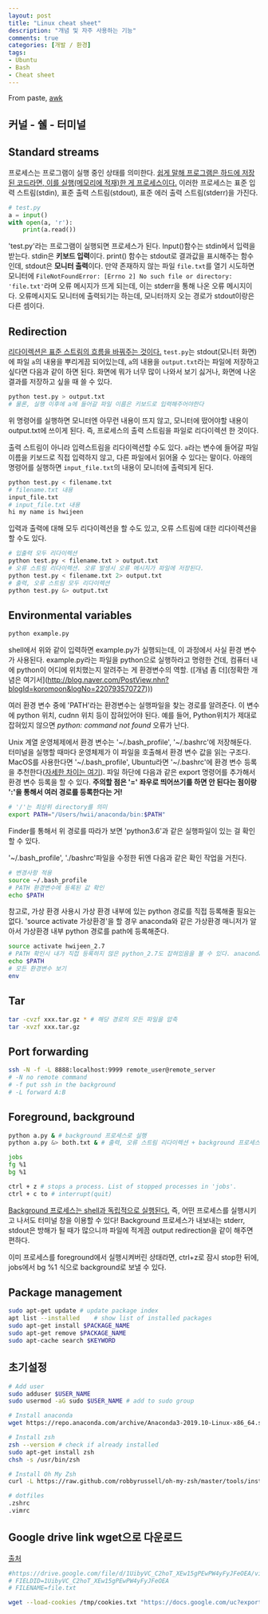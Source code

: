 ```yaml
---
layout: post
title: "Linux cheat sheet"
description: "개념 및 자주 사용하는 기능"
comments: true
categories: [개발 / 환경]
tags:
- Ubuntu
- Bash
- Cheat sheet
---
```


From paste, [awk](http://www.incodom.kr/Linux/기본명령어/awk)

## 커널 - 쉘 - 터미널



## Standard streams

프로세스는 프로그램이 실행 중인 상태를 의미한다. [쉽게 말해 프로그램은 하드에 저장된 코드라면, 이를 실행(메모리에 적재)한 게 프로세스이다.](http://bowbowbow.tistory.com/16) 이러한 프로세스는 표준 입력 스트림(stdin), 표준 출력 스트림(stdout), 표준 에러 출력 스트림(stderr)을 가진다.

```python
# test.py
a = input()
with open(a, 'r'):
    print(a.read())
```

'test.py'라는 프로그램이 실행되면 프로세스가 된다. Input()함수는 stdin에서 입력을 받는다. stdin은 **키보드 입력**이다. print() 함수는 stdout로 결과값을 표시해주는 함수인데, stdout은 **모니터 출력**이다. 만약 존재하지 않는 파일 `file.txt`를 열기 시도하면 모니터에 `FileNotFoundError: [Errno 2] No such file or directory: 'file.txt'`라며 오류 메시지가 뜨게 되는데, 이는 stderr을 통해 나온 오류 메시지이다. 오류메시지도 모니터에 출력되기는 하는데, 모니터까지 오는 경로가 stdout이랑은 다른 셈이다.



## Redirection

[리다이렉션은 표준 스트림의 흐름을 바꿔주는 것이다.]((https://jdm.kr/blog/74)) `test.py`는 stdout(모니터 화면)에 파일 `a`의 내용을 뿌리게끔 되어있는데, `a`의 내용을 `output.txt`라는 파일에 저장하고 싶다면 다음과 같이 하면 된다. 화면에 뭐가 너무 많이 나와서 보기 싫거나, 화면에 나온 결과를 저장하고 싶을 때 쓸 수 있다.

```bash
python test.py > output.txt
# 물론, 실행 이후에 a에 들어갈 파일 이름은 키보드로 입력해주어야한다
```

위 명령어를 실행하면 모니터엔 아무런 내용이 뜨지 않고, 모니터에 떴어야할 내용이 output.txt에 쓰이게 된다. 즉, 프로세스의 출력 스트림을 파일로 리다이렉션 한 것이다.

출력 스트림이 아니라 입력스트림을 리다이렉션할 수도 있다. `a`라는 변수에 들어갈 파일 이름을 키보드로 직접 입력하지 않고, 다른 파일에서 읽어올 수 있다는 말이다. 아래의 명령어를 실행하면 `input_file.txt`의 내용이 모니터에 출력되게 된다.

```bash
python test.py < filename.txt
# filename.txt 내용
input_file.txt
# input_file.txt 내용
hi my name is hwijeen
```

입력과 출력에 대해 모두 리다이렉션을 할 수도 있고, 오류 스트림에 대한 리다이렉션을 할 수도 있다.

```bash
# 입출력 모두 리다이렉션
python test.py < filename.txt > output.txt
# 오류 스트림 리다이렉션. 오류 발생시 오류 메시지가 파일에 저장된다.
python test.py < filename.txt 2> output.txt
# 출력, 오류 스트림 모두 리다이렉션
python test.py &> output.txt
```



## Environmental variables

```bash
python example.py
```

shell에서 위와 같이 입력하면 example.py가 실행되는데, 이 과정에서 사실 환경 변수가 사용된다. example.py라는 파일을 python으로 실행하라고 명령한 건데, 컴퓨터 내에 python이 어디에 위치했는지 알려주는 게 환경변수의 역할. ([개념 좀 더](정확한 개념은 여기서](http://blog.naver.com/PostView.nhn?blogId=koromoon&logNo=220793570727)))

여러 환경 변수 중에 'PATH'라는 환경변수는 실행파일을 찾는 경로를 알려준다. 이 변수에 python 위치, cudnn 위치 등이 잡혀있어야 된다. 예를 들어, Python위치가 제대로 잡혀있지 않으면 *python: command not found* 오류가 난다.

Unix 계열 운영체제에서 환경 변수는 '~/.bash_profile', '~/.bashrc'에 저장해둔다. 터미널을 실행할 때마다 운영체제가 이 파일을 호출해서 환경 변수 값을 읽는 구조다. MacOS를 사용한다면 '~/.bash_profile', Ubuntu라면 '~/.bashrc'에 환경 변수 등록을 추천한다([자세한 차이는 여기](http://uroa.tistory.com/114)). 파일 하단에 다음과 같은 export 명령어를 추가해서 환경 변수 등록을 할 수 있다. **주의할 점은 '=' 좌우로 띄어쓰기를 하면 안 된다는 점이랑 ':'을 통해서 여러 경로를 등록한다는 거!**

```bash
# '/'는 최상위 directory를 의미
export PATH="/Users/hwii/anaconda/bin:$PATH"
```

Finder를 통해서 위 경로를 따라가 보면 'python3.6'과 같은 실행파일이 있는 걸 확인할 수 있다.

'~/.bash_profile', './bashrc'파일을 수정한 뒤엔 다음과 같은 확인 작업을 거친다.

```bash
# 변경사항 적용
source ~/.bash_profile
# PATH 환경변수에 등록된 값 확인
echo $PATH
```

참고로, 가상 환경 사용시 가상 환경 내부에 있는 python 경로를 직접 등록해줄 필요는 없다. 'source activate 가상환경'을 할 경우 anaconda와 같은 가상환경 매니저가 알아서 가상환경 내부 python 경로를 path에 등록해준다.

```bash
source activate hwijeen_2.7
# PATH 확인시 내가 직접 등록하지 않은 python_2.7도 잡혀있음을 볼 수 있다. anaconda가 대신 잡아준 거다.
echo $PATH
# 모든 환경변수 보기
env
```



## Tar

```bash
tar -cvzf xxx.tar.gz * # 해당 경로의 모든 파일을 압축
tar -xvzf xxx.tar.gz
```



## Port forwarding

```bash
ssh -N -f -L 8888:localhost:9999 remote_user@remote_server
# -N no remote command
# -f put ssh in the background
# -L forward A:B
```



## Foreground, background

```bash
python a.py & # background 프로세스로 실행
python a.py &> both.txt & # 출력, 오류 스트림 리다이렉션 + background 프로세스로 실행

jobs 
fg %1
bg %1

ctrl + z # stops a process. List of stopped processes in 'jobs'.
ctrl + c to # interrupt(quit)
```

[Background 프로세스는 shell과 독립적으로 실행된다.](https://kb.iu.edu/d/afnz) 즉, 어떤 프로세스를 실행시키고 나서도 터미널 창을 이용할 수 있다! Background 프로세스가 내보내는 stderr, stdout은 방해가 될 때가 많으니까 파일에 적게끔 output redirection을 같이 해주면 편하다.

이미 프로세스를 foreground에서 실행시켜버린 상태라면, ctrl+z로 잠시 stop한 뒤에, jobs에서 bg %1 식으로 background로 보낼 수 있다.



## Package management

```bash
sudo apt-get update # update package index
apt list --installed	# show list of installed packages
sudo apt-get install $PACKAGE_NAME
sudo apt-get remove $PACKAGE_NAME
sudo apt-cache search $KEYWORD
```



## 초기설정

```bash
# Add user
sudo adduser $USER_NAME
sudo usermod -aG sudo $USER_NAME # add to sudo group

# Install anaconda
wget https://repo.anaconda.com/archive/Anaconda3-2019.10-Linux-x86_64.sh

# Install zsh
zsh --version # check if already installed
sudo apt-get install zsh
chsh -s /usr/bin/zsh

# Install Oh My Zsh
curl -L https://raw.github.com/robbyrussell/oh-my-zsh/master/tools/install.sh | sh 

# dotfiles
.zshrc
.vimrc
```



## Google drive link wget으로 다운로드

[출처](https://medium.com/@acpanjan/download-google-drive-files-using-wget-3c2c025a8b99)

```bash
#https://drive.google.com/file/d/1UibyVC_C2hoT_XEw15gPEwPW4yFyJFeOEA/view?usp=sharing
# FIELDID=1UibyVC_C2hoT_XEw15gPEwPW4yFyJFeOEA
# FILENAME=file.txt

wget --load-cookies /tmp/cookies.txt "https://docs.google.com/uc?export=download&confirm=$(wget --quiet --save-cookies /tmp/cookies.txt --keep-session-cookies --no-check-certificate 'https://docs.google.com/uc?export=download&id=FILEID' -O- | sed -rn 's/.*confirm=([0-9A-Za-z_]+).*/\1\n/p')&id=FILEID" -O FILENAME && rm -rf /tmp/cookies.txt
```

